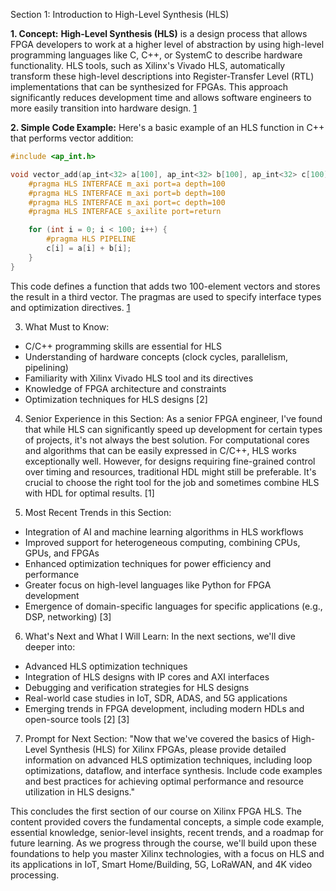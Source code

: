 Section 1: Introduction to High-Level Synthesis (HLS)

**1. Concept:**
**High-Level Synthesis (HLS)** is a design process that allows FPGA developers to work at a higher level of abstraction by using high-level programming languages like C, C++, or SystemC to describe hardware functionality. HLS tools, such as Xilinx's Vivado HLS, automatically transform these high-level descriptions into Register-Transfer Level (RTL) implementations that can be synthesized for FPGAs. This approach significantly reduces development time and allows software engineers to more easily transition into hardware design. [1](https://www.reddit.com/r/FPGA/comments/48vyra/the_future_and_trend_of_hls_high_level_synthesis/)

**2. Simple Code Example:**
Here's a basic example of an HLS function in C++ that performs vector addition:

```cpp
#include <ap_int.h>

void vector_add(ap_int<32> a[100], ap_int<32> b[100], ap_int<32> c[100]) {
    #pragma HLS INTERFACE m_axi port=a depth=100
    #pragma HLS INTERFACE m_axi port=b depth=100
    #pragma HLS INTERFACE m_axi port=c depth=100
    #pragma HLS INTERFACE s_axilite port=return

    for (int i = 0; i < 100; i++) {
        #pragma HLS PIPELINE
        c[i] = a[i] + b[i];
    }
}
```

This code defines a function that adds two 100-element vectors and stores the result in a third vector. The pragmas are used to specify interface types and optimization directives. [1](https://www.reddit.com/r/FPGA/comments/48vyra/the_future_and_trend_of_hls_high_level_synthesis/)

3. What Must to Know:
- C/C++ programming skills are essential for HLS
- Understanding of hardware concepts (clock cycles, parallelism, pipelining)
- Familiarity with Xilinx Vivado HLS tool and its directives
- Knowledge of FPGA architecture and constraints
- Optimization techniques for HLS designs [2]

4. Senior Experience in this Section:
As a senior FPGA engineer, I've found that while HLS can significantly speed up development for certain types of projects, it's not always the best solution. For computational cores and algorithms that can be easily expressed in C/C++, HLS works exceptionally well. However, for designs requiring fine-grained control over timing and resources, traditional HDL might still be preferable. It's crucial to choose the right tool for the job and sometimes combine HLS with HDL for optimal results. [1]

5. Most Recent Trends in this Section:
- Integration of AI and machine learning algorithms in HLS workflows
- Improved support for heterogeneous computing, combining CPUs, GPUs, and FPGAs
- Enhanced optimization techniques for power efficiency and performance
- Greater focus on high-level languages like Python for FPGA development
- Emergence of domain-specific languages for specific applications (e.g., DSP, networking) [3]

6. What's Next and What I Will Learn:
In the next sections, we'll dive deeper into:
- Advanced HLS optimization techniques
- Integration of HLS designs with IP cores and AXI interfaces
- Debugging and verification strategies for HLS designs
- Real-world case studies in IoT, SDR, ADAS, and 5G applications
- Emerging trends in FPGA development, including modern HDLs and open-source tools [2] [3]

7. Prompt for Next Section:
"Now that we've covered the basics of High-Level Synthesis (HLS) for Xilinx FPGAs, please provide detailed information on advanced HLS optimization techniques, including loop optimizations, dataflow, and interface synthesis. Include code examples and best practices for achieving optimal performance and resource utilization in HLS designs."

This concludes the first section of our course on Xilinx FPGA HLS. The content provided covers the fundamental concepts, a simple code example, essential knowledge, senior-level insights, recent trends, and a roadmap for future learning. As we progress through the course, we'll build upon these foundations to help you master Xilinx technologies, with a focus on HLS and its applications in IoT, Smart Home/Building, 5G, LoRaWAN, and 4K video processing.
